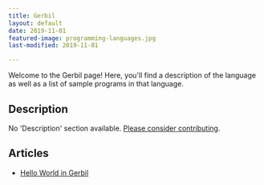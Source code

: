 ```yaml
---
title: Gerbil
layout: default
date: 2019-11-01
featured-image: programming-languages.jpg
last-modified: 2019-11-01

---
```


Welcome to the Gerbil page! Here, you'll find a description of the language as well as a list of sample programs in that language.

## Description

No 'Description' section available. [Please consider contributing](https://github.com/TheRenegadeCoder/sample-programs-website).

## Articles

- [Hello World in Gerbil](https://rzuckerm.github.io/sample-programs-website-copy/projects/hello-world/gerbil)